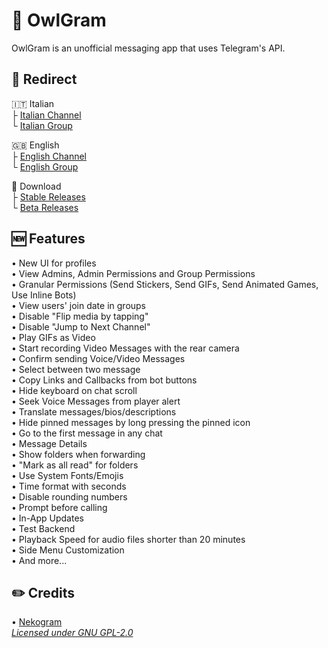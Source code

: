 # 🦉 OwlGram
OwlGram is an unofficial messaging app that uses Telegram's API.

## 🔗 Redirect
🇮🇹 Italian  
├ [Italian Channel](<http://t.me/OwlGramIT>)  
└ [Italian Group](<http://t.me/OwlGramChatIT>)

🇬🇧 English  
├ [English Channel](<http://t.me/OwlGram>)  
└ [English Group](<http://t.me/OwlGramChat>)

🔗 Download  
├ [Stable Releases](<http://t.me/OwlGramAPKs>)  
└ [Beta Releases](<http://t.me/OwlGramBeta>)

## 🆕 Features
• New UI for profiles  
• View Admins, Admin Permissions and Group Permissions  
• Granular Permissions (Send Stickers, Send GIFs, Send Animated Games, Use Inline Bots)  
• View users' join date in groups  
• Disable "Flip media by tapping"  
• Disable "Jump to Next Channel"  
• Play GIFs as Video  
• Start recording Video Messages with the rear camera  
• Confirm sending Voice/Video Messages  
• Select between two message  
• Copy Links and Callbacks from bot buttons  
• Hide keyboard on chat scroll  
• Seek Voice Messages from player alert  
• Translate messages/bios/descriptions  
• Hide pinned messages by long pressing the pinned icon  
• Go to the first message in any chat  
• Message Details  
• Show folders when forwarding  
• "Mark as all read" for folders  
• Use System Fonts/Emojis  
• Time format with seconds  
• Disable rounding numbers  
• Prompt before calling  
• In-App Updates  
• Test Backend  
• Playback Speed for audio files shorter than 20 minutes  
• Side Menu Customization  
• And more...

## ✏️ Credits
• [Nekogram](<https://gitlab.com/Nekogram/Nekogram>)  
*[Licensed under GNU GPL-2.0](<https://github.com/OwlGramDev/OwlGram/blob/master/LICENSE>)*
